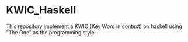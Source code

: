 # KWIC_Haskell
This repository implement a KWIC (Key Word in context) on haskell using "The One" as the programming style
